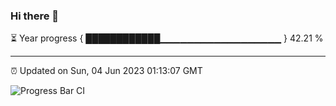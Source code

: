 ### Hi there 👋

⏳ Year progress { ████████████▁▁▁▁▁▁▁▁▁▁▁▁▁▁▁▁▁▁ } 42.21 %

---

⏰ Updated on Sun, 04 Jun 2023 01:13:07 GMT

![Progress Bar CI](https://github.com/liununu/liununu/workflows/Progress%20Bar%20CI/badge.svg)

